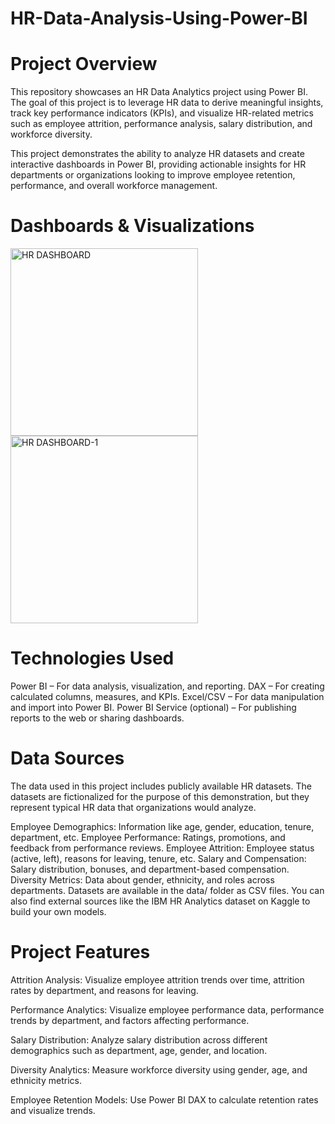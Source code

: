 # HR-Data-Analysis-Using-Power-BI
# Project Overview

This repository showcases an HR Data Analytics project using Power BI. The goal of this project is to leverage HR data to derive meaningful insights, track key performance indicators (KPIs), and visualize HR-related metrics such as employee attrition, performance analysis, salary distribution, and workforce diversity.

This project demonstrates the ability to analyze HR datasets and create interactive dashboards in Power BI, providing actionable insights for HR departments or organizations looking to improve employee retention, performance, and overall workforce management.

# Dashboards & Visualizations

<img width="300" alt="HR DASHBOARD" src="https://github.com/user-attachments/assets/5c7bcfd8-22d3-4d78-9cf9-0b64e2f1418a" />

<img width="300" alt="HR DASHBOARD-1" src="https://github.com/user-attachments/assets/38b78455-f830-49f8-bf90-b7c80954115e" />


# Technologies Used

Power BI – For data analysis, visualization, and reporting.
DAX – For creating calculated columns, measures, and KPIs.
Excel/CSV – For data manipulation and import into Power BI.
Power BI Service (optional) – For publishing reports to the web or sharing dashboards.
# Data Sources

The data used in this project includes publicly available HR datasets. The datasets are fictionalized for the purpose of this demonstration, but they represent typical HR data that organizations would analyze.

Employee Demographics: Information like age, gender, education, tenure, department, etc.
Employee Performance: Ratings, promotions, and feedback from performance reviews.
Employee Attrition: Employee status (active, left), reasons for leaving, tenure, etc.
Salary and Compensation: Salary distribution, bonuses, and department-based compensation.
Diversity Metrics: Data about gender, ethnicity, and roles across departments.
Datasets are available in the data/ folder as CSV files. You can also find external sources like the IBM HR Analytics dataset on Kaggle to build your own models.

# Project Features

Attrition Analysis: Visualize employee attrition trends over time, attrition rates by department, and reasons for leaving.

Performance Analytics: Visualize employee performance data, performance trends by department, and factors affecting performance.

Salary Distribution: Analyze salary distribution across different demographics such as department, age, gender, and location.

Diversity Analytics: Measure workforce diversity using gender, age, and ethnicity metrics.


Employee Retention Models: Use Power BI DAX to calculate retention rates and visualize trends.





